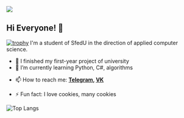 ![](https://komarev.com/ghpvc/?username=Pr0gger1)
## Hi Everyone! 👋
[![trophy](https://github-profile-trophy.vercel.app/?username=Pr0gger1&theme=dark)](https://github.com/Pr0gger1/github-profile-trophy)
I'm a student of SfedU in the direction of applied computer science.


- 🔭 I finished my first-year project of university
- 🌱 I’m currently learning Python, C#, algorithms

<!-- 👯 I’m looking to collaborate on ...
- 🤔 I’m looking for help with ...
- 💬 Ask me about ... -->
- 📫 How to reach me:  **[Telegram](https://t.me/progger01), [VK](https://vk.com/lord_of_badcode)**
<!-- - 😄 Pronouns: ... -->
- ⚡ Fun fact: I love cookies, many cookies

![Top Langs](https://github-readme-stats.vercel.app/api/top-langs/?username=Pr0gger1&layout=compact&theme=dark&hide_border=true)
